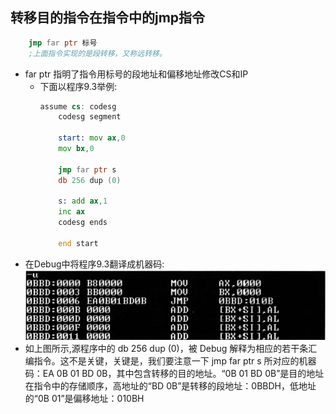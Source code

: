 ## 转移目的指令在指令中的jmp指令

```asm
    jmp far ptr 标号
    ;上面指令实现的是段转移，又称远转移。 
```
- far ptr 指明了指令用标号的段地址和偏移地址修改CS和IP
  - 下面以程序9.3举例:
    ```asm
    assume cs: codesg
        codesg segment

        start: mov ax,0
        mov bx,0 
        
        jmp far ptr s 
        db 256 dup (0)

        s: add ax,1 
        inc ax
        codesg ends
        
        end start
    ```
- 在Debug中将程序9.3翻译成机器码:
 ![Minion](../pics/9.4.png)
- 如上图所示,源程序中的 db 256 dup (0)，被 Debug 解释为相应的若干条汇编指令。这不是关键，关键是，我们要注意一下 jmp far ptr s 所对应的机器码：EA 0B 01 BD 0B，其中包含转移的目的地址。“0B 01 BD 0B”是目的地址在指令中的存储顺序，高地址的“BD 0B”是转移的段地址：0BBDH，低地址的“0B 01”是偏移地址：010BH